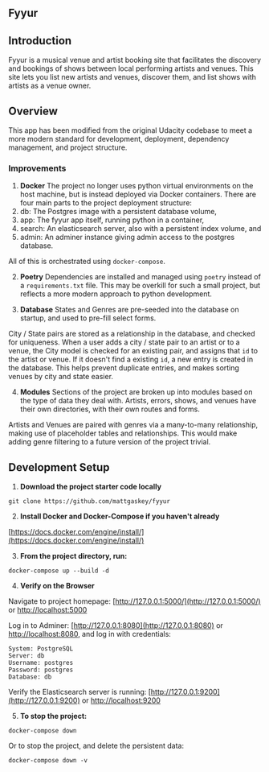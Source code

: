 Fyyur
-----

## Introduction

Fyyur is a musical venue and artist booking site that facilitates the discovery and bookings of shows between local performing artists and venues. This site lets you list new artists and venues, discover them, and list shows with artists as a venue owner.

## Overview

This app has been modified from the original Udacity codebase to meet a more modern standard for development, deployment, dependency management, and project structure.

### Improvements
1. **Docker**
The project no longer uses python virtual environments on the host machine, but is instead deployed via Docker containers. There are four main parts to the project deployment structure:
  1. db: The Postgres image with a persistent database volume,
  2. app: The fyyur app itself, running python in a container,
  3. search: An elasticsearch server, also with a persistent index volume, and
  4. admin: An adminer instance giving admin access to the postgres database.

All of this is orchestrated using `docker-compose`.

2. **Poetry**
Dependencies are installed and managed using `poetry` instead of a `requirements.txt` file.  This may be overkill for such a small project, but reflects a more modern approach to python development.

3. **Database**
States and Genres are pre-seeded into the database on startup, and used to pre-fill select forms.

City / State pairs are stored as a relationship in the database, and checked for uniqueness.  When a user adds a city / state pair to an artist or to a venue, the City model is checked for an existing pair, and assigns that `id` to the artist or venue.  If it doesn't find a existing `id`, a new entry is created in the database.  This helps prevent duplicate entries, and makes sorting venues by city and state easier.

4. **Modules**
Sections of the project are broken up into modules based on the type of data they deal with.  Artists, errors, shows, and venues have their own directories, with their own routes and forms.

Artists and Venues are paired with genres via a many-to-many relationship, making use of placeholder tables and relationships.  This would make adding genre filtering to a future version of the project trivial.

## Development Setup
1. **Download the project starter code locally**
```
git clone https://github.com/mattgaskey/fyyur
```

2. **Install Docker and Docker-Compose if you haven't already**

[https://docs.docker.com/engine/install/](https://docs.docker.com/engine/install/)

3. **From the project directory, run:**
```
docker-compose up --build -d
```

4. **Verify on the Browser**

Navigate to project homepage: [http://127.0.0.1:5000/](http://127.0.0.1:5000/) or [http://localhost:5000](http://localhost:5000)

Log in to Adminer: [http://127.0.0.1:8080](http://127.0.0.1:8080) or [http://localhost:8080](http://localhost:8080), and log in with credentials:
```
System: PostgreSQL
Server: db
Username: postgres
Password: postgres
Database: db
```

Verify the Elasticsearch server is running: [http://127.0.0.1:9200](http://127.0.0.1:9200) or [http://localhost:9200](http://localhost:9200)

5. **To stop the project:**
```
docker-compose down
```
Or to stop the project, and delete the persistent data:
```
docker-compose down -v
```
